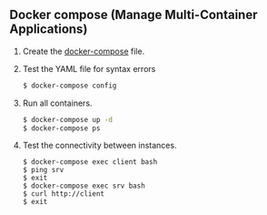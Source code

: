 ## Docker compose (Manage Multi-Container Applications)

1. Create the [docker-compose](./docker-compose.yml) file.
2. Test the YAML file for syntax errors

    ```bash
    $ docker-compose config
    ```

3.  Run all containers.

    ```bash
    $ docker-compose up -d
    $ docker-compose ps
    ```

4.  Test the connectivity between instances.

    ```
    $ docker-compose exec client bash
    $ ping srv
    $ exit
    $ docker-compose exec srv bash
    $ curl http://client
    $ exit
    ```